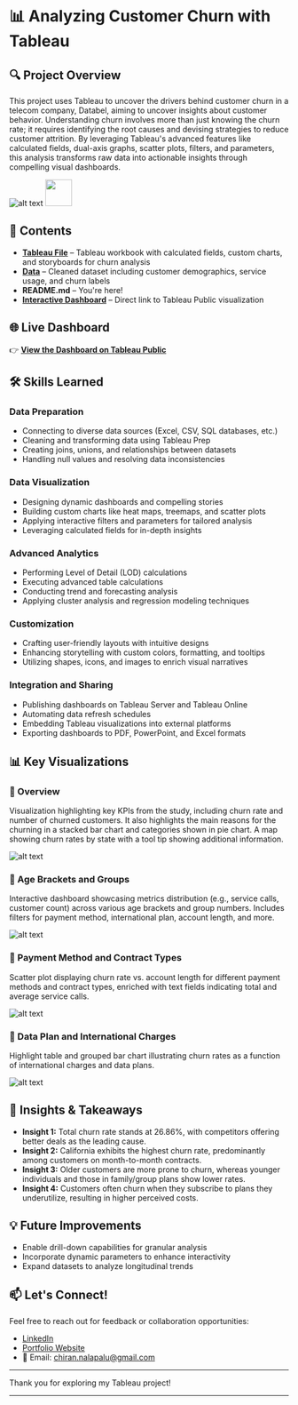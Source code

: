 # 📊 Analyzing Customer Churn with Tableau 

## 🔍 Project Overview

This project uses Tableau to uncover the drivers behind customer churn in a telecom company, Databel, aiming to uncover insights about customer behavior. Understanding churn involves more than just knowing the churn rate; it requires identifying the root causes and devising strategies to reduce customer attrition. By leveraging Tableau's advanced features like calculated fields, dual-axis graphs, scatter plots, filters, and parameters, this analysis transforms raw data into actionable insights through compelling visual dashboards.

![alt text](Screenshot1.png|width=100)
<img src="Screenshot1.png" width="48">

## 📁 Contents

- **[Tableau File](Customer_Churn.twbx)** – Tableau workbook with calculated fields, custom charts, and storyboards for churn analysis
- **[Data](Databel-Data.csv)** – Cleaned dataset including customer demographics, service usage, and churn labels
- **README.md** – You're here!
- **[Interactive Dashboard](https://public.tableau.com/app/profile/chiranjeevi.nalapalu/viz/Customer_Churn_17449891659040/Summary)** – Direct link to Tableau Public visualization

## 🌐 Live Dashboard

👉 [**View the Dashboard on Tableau Public**](https://public.tableau.com/app/profile/chiranjeevi.nalapalu/viz/Customer_Churn_17449891659040/Summary)

## 🛠 Skills Learned 

### Data Preparation
- Connecting to diverse data sources (Excel, CSV, SQL databases, etc.)
- Cleaning and transforming data using Tableau Prep
- Creating joins, unions, and relationships between datasets
- Handling null values and resolving data inconsistencies

### Data Visualization
- Designing dynamic dashboards and compelling stories
- Building custom charts like heat maps, treemaps, and scatter plots
- Applying interactive filters and parameters for tailored analysis
- Leveraging calculated fields for in-depth insights

### Advanced Analytics
- Performing Level of Detail (LOD) calculations
- Executing advanced table calculations
- Conducting trend and forecasting analysis
- Applying cluster analysis and regression modeling techniques

### Customization
- Crafting user-friendly layouts with intuitive designs
- Enhancing storytelling with custom colors, formatting, and tooltips
- Utilizing shapes, icons, and images to enrich visual narratives

### Integration and Sharing
- Publishing dashboards on Tableau Server and Tableau Online
- Automating data refresh schedules
- Embedding Tableau visualizations into external platforms
- Exporting dashboards to PDF, PowerPoint, and Excel formats

## 📊 Key Visualizations

### 📍 Overview
Visualization highlighting key KPIs from the study, including churn rate and number of churned customers. It also highlights the main reasons for the churning in a stacked bar chart and categories shown in pie chart. A map showing churn rates by state with a tool tip showing additional information. 

![alt text](Screenshot1.png)

### 📍 Age Brackets and Groups
Interactive dashboard showcasing metrics distribution (e.g., service calls, customer count) across various age brackets and group numbers. Includes filters for payment method, international plan, account length, and more. 

![alt text](Screenshot2.png)

### 📍 Payment Method and Contract Types
Scatter plot displaying churn rate vs. account length for different payment methods and contract types, enriched with text fields indicating total and average service calls.

![alt text](Screenshot3.png)

### 📍 Data Plan and International Charges
Highlight table and grouped bar chart illustrating churn rates as a function of international charges and data plans.

![alt text](Screenshot4.png)

## 🧠 Insights & Takeaways

- **Insight 1:** Total churn rate stands at 26.86%, with competitors offering better deals as the leading cause.
- **Insight 2:** California exhibits the highest churn rate, predominantly among customers on month-to-month contracts.
- **Insight 3:** Older customers are more prone to churn, whereas younger individuals and those in family/group plans show lower rates.
- **Insight 4:** Customers often churn when they subscribe to plans they underutilize, resulting in higher perceived costs.

## 💡 Future Improvements

- Enable drill-down capabilities for granular analysis
- Incorporate dynamic parameters to enhance interactivity
- Expand datasets to analyze longitudinal trends

## 📫 Let's Connect!

Feel free to reach out for feedback or collaboration opportunities:

- [LinkedIn](https://www.linkedin.com/in/nalapalu/)
- [Portfolio Website](https://www.datascienceportfol.io/nalapalu)
- 📧 Email: [chiran.nalapalu@gmail.com](mailto:chiran.nalapalu@gmail.com)

---

Thank you for exploring my Tableau project!

---
